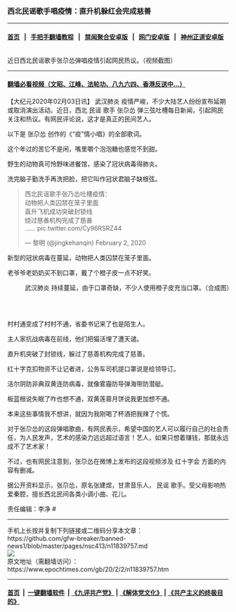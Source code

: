 ### 西北民谣歌手唱疫情：直升机躲红会完成慈善
------------------------

#### [首页](https://github.com/gfw-breaker/banned-news1/blob/master/README.md) &nbsp;&nbsp;|&nbsp;&nbsp; [手把手翻墙教程](https://github.com/gfw-breaker/guides/wiki) &nbsp;&nbsp;|&nbsp;&nbsp; [禁闻聚合安卓版](https://github.com/gfw-breaker/bn-android) &nbsp;&nbsp;|&nbsp;&nbsp; [网门安卓版](https://github.com/oGate2/oGate) &nbsp;&nbsp;|&nbsp;&nbsp; [神州正道安卓版](https://github.com/SzzdOgate/update) 



<div><img alt="" class="aligncenter wp-post-image" src="https://i.epochtimes.com/assets/uploads/2020/02/3288aa503da405a0966b89b0c9dc772b-600x400.jpg"/>
<div class="red16 caption">
 <p>
  近日西北民谣歌手张尕怂弹唱疫情引起网民热议。（视频截图）
 </p>
</div>
</div><hr/>

#### [翻墙必看视频（文昭、江峰、法轮功、八九六四、香港反送中...）](https://github.com/gfw-breaker/banned-news1/blob/master/pages/link3.md)

<div><p>
 【大纪元2020年02月03日讯】
 <ok href="https://www.epochtimes.com/gb/tag/%E6%AD%A6%E6%B1%89%E8%82%BA%E7%82%8E.html">
  武汉肺炎
 </ok>
 疫情严峻，不少大陆艺人纷纷宣布延期或取消演出活动。近日，西北
 <ok href="https://www.epochtimes.com/gb/tag/%E6%B0%91%E8%B0%A3.html">
  民谣
 </ok>
 歌手
 <ok href="https://www.epochtimes.com/gb/tag/%E5%BC%A0%E5%B0%95%E6%80%82.html">
  张尕怂
 </ok>
 弹三弦吐槽每日新闻，引起网民关注和热议。有网民评论说，这才是真正的民间艺人。
</p>
<p>
 以下是
 <ok href="https://www.epochtimes.com/gb/tag/%E5%BC%A0%E5%B0%95%E6%80%82.html">
  张尕怂
 </ok>
 创作的《“疫”情小唱》的全部歌词。
</p>
<p>
 这个年过的苦它不是闲，嘴里嚼个泡泡糖也感觉不到甜。
</p>
<p>
 野生的动物真可怜野味进餐馆，感染了冠状病毒得肺炎。
</p>
<p>
 洗完脑子勤洗手再洗把脸，把它叫作冠状君脑子缺根弦。
</p>
<blockquote class="twitter-tweet" data-width="550">
 <p dir="ltr" lang="zh">
  西北民谣歌手张乃怂吐槽疫情：
  <br/>
  动物把人类囚禁在笼子里面
  <br/>
  直升飞机成功突破封锁线
  <br/>
  绕过慈善机构完成了慈善
  <br/>
  ……
  <ok href="https://t.co/Cy96RSRZ44">
   pic.twitter.com/Cy96RSRZ44
  </ok>
 </p>
 <p>
  — 黎明 (@jingkehanqin)
  <ok href="https://twitter.com/jingkehanqin/status/1224095787216441349?ref_src=twsrc%5Etfw">
   February 2, 2020
  </ok>
 </p>
</blockquote>
<p>
</p>
<p>
 新型的冠状病毒在蔓延，动物把人类囚禁在笼子里面。
</p>
<p>
 老爷爷老奶奶买不到口罩，戴了个橙子皮一点不好笑。
</p>
<figure class="wp-caption aligncenter" id="attachment_11839811" style="width: 650px">
 <ok href="http://i.epochtimes.com/assets/uploads/2020/02/Untitled-collage-e1580684971218.jpg">
  <img alt="" class="size-full wp-image-11839811" src="http://i.epochtimes.com/assets/uploads/2020/02/Untitled-collage-e1580684971218.jpg"/>
 </ok>
 <br/><figcaption class="wp-caption-text">
  <ok href="https://www.epochtimes.com/gb/tag/%E6%AD%A6%E6%B1%89%E8%82%BA%E7%82%8E.html">
   武汉肺炎
  </ok>
  持续蔓延，由于口罩奇缺，不少人使用橙子皮充当口罩。（合成图）
 </figcaption><br/>
</figure><br/>
<p>
 村村通变成了村村不通，省委书记来了也是陌生人。
</p>
<p>
 主人家抗战病毒在前线，他们把猫活埋了遭天谴。
</p>
<p>
 直升机突破了封锁线，躲过了慈善机构完成了慈善。
</p>
<p>
</p>
<p>
 红十字克扣物资不让记者进，公务车司机提口罩说是给领导订。
</p>
<p>
 洁尔阴防非典双黄连防病毒，就像雾霾防导弹海带防潜艇。
</p>
<p>
 板蓝根说失眠了咋也想不通，双黄莲蓉月饼说我更加想不通。
</p>
<p>
 本来这些事情我不想讲，就因为我刚喝了杯酒把我辣了个慌。
</p>
<p>
 对于张尕怂的这段弹唱歌曲，有网民表示，希望中国的艺人可以履行自己的社会责任，为人民发声，艺术的感染力远远超过语言！艺人，如果只想着赚钱，那就永远成不了艺术家！
</p>
<p>
 不过，也有网民注意到，张尕怂在微博上发布的这段视频涉及
 <ok href="https://www.epochtimes.com/gb/tag/%E7%BA%A2%E5%8D%81%E5%AD%97%E4%BC%9A.html">
  红十字会
 </ok>
 方面的内容有删减。
</p>
<p>
 据公开资料显示，张尕怂，原名张建煜，甘肃音乐人，
 <ok href="https://www.epochtimes.com/gb/tag/%E6%B0%91%E8%B0%A3.html">
  民谣
 </ok>
 歌手。受父母影响热爱秦腔，擅长西北民间各类小调小曲、花儿。
</p>
<p style="text-align: center;">
 <div class="video_fit_container">
 </div>
</p>
<p>
 责任编辑：李净 #
</p>
</div>
<hr/>
手机上长按并复制下列链接或二维码分享本文章：<br/>
https://github.com/gfw-breaker/banned-news1/blob/master/pages/nsc413/n11839757.md <br/>
<a href='https://github.com/gfw-breaker/banned-news1/blob/master/pages/nsc413/n11839757.md'><img src='https://github.com/gfw-breaker/banned-news1/blob/master/pages/nsc413/n11839757.md.png'/></a> <br/>
原文地址（需翻墙访问）：https://www.epochtimes.com/gb/20/2/2/n11839757.htm


------------------------
#### [首页](https://github.com/gfw-breaker/banned-news1/blob/master/README.md) &nbsp;|&nbsp; [一键翻墙软件](https://github.com/gfw-breaker/nogfw/blob/master/README.md) &nbsp;| [《九评共产党》](https://github.com/gfw-breaker/9ping.md/blob/master/README.md#九评之一评共产党是什么) | [《解体党文化》](https://github.com/gfw-breaker/jtdwh.md/blob/master/README.md) | [《共产主义的终极目的》](https://github.com/gfw-breaker/gczydzjmd.md/blob/master/README.md)


<img src='http://gfw-breaker.win/banned-news/pages/nsc413/n11839757.md' width='0px' height='0px'/>